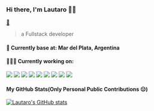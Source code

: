 ### Hi there, I'm Lautaro 👨‍💻

[📧](lautaronicolasroldan@gmail.com)

> a Fullstack developer
#### 📍 Currently base at: Mar del Plata, Argentina

<!-- #### 💼 Currently working as: Tomorrow Wormhole at [Newsdog](https://www.newsdogapp.com/) -->

#### 👨🏻‍💻 Currently working on:

<a src="https://spring.io/"><img src="https://img.icons8.com/dusk/48/java-coffee-cup-logo.png"/></a>
<a src="https://nodejs.org/"><img src="https://img.icons8.com/color/48/000000/nodejs.png"/></a>
<a src="https://www.mongodb.com/"><img src="https://img.icons8.com/color/48/000000/mongodb.png"/></a>
<a src="https://www.docker.com/"><img src="https://img.icons8.com/color/48/000000/docker.png"/></a>
<a src="https://visualstudio.microsoft.com/"><img src="https://img.icons8.com/color/48/000000/visual-studio.png"/></a>
<a src="https://getbootstrap.com/"><img src="https://img.icons8.com/color/48/000000/bootstrap.png"/></a>
<a src="https://github.com/"><img src="https://img.icons8.com/color/48/000000/github--v1.png"/></a>
<a src="https://www.w3schools.com/css/"><img src="https://img.icons8.com/color/48/000000/css3.png"/></a>
<a src="https://www.w3schools.com/html/"><img src="https://img.icons8.com/color/48/000000/html-5.png"/></a>

<!-- #### Currently organizations:

- [tmrwh](https://github.com/tmrwh)
- [jsany](https://github.com/jsany) -->

<!-- #### Bolg:

- 🔊 [book](https://github.com/Mr-jiangzhiguo/book)
- 👥 [juejin](https://juejin.im/user/5bbc81526fb9a05d07195d26) -->

#### My GitHub Stats(Only Personal Public Contributions 😑)

[![Lautaro's GitHub stats](https://github-readme-stats.vercel.app/api?username=lautaroroldan)](https://github.com/anuraghazra/github-readme-stats)

<!-- ⭐️ From [Mr-jiangzhiguo](https://github.com/Mr-jiangzhiguo) -->

<!--
**Mr-jiangzhiguo/Mr-jiangzhiguo** is a ✨ _special_ ✨ repository because its `README.md` (this file) appears on your GitHub profile.
Here are some ideas to get you started:
- 🔭 I’m currently working on ...
- 🌱 I’m currently learning ...
- 👯 I’m looking to collaborate on ...
- 🤔 I’m looking for help with ...
- 💬 Ask me about ...
- 📫 How to reach me: ...
- 😄 Pronouns: ...
- ⚡ Fun fact: ...
-->
